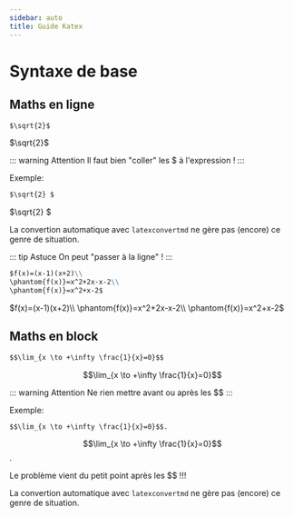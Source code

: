 ```yaml
---
sidebar: auto
title: Guide Katex
---
```


# Syntaxe de base

## Maths en ligne

```md
$\sqrt{2}$
```

$\sqrt{2}$

::: warning Attention
Il faut bien "coller" les $ à l'expression !
:::

Exemple:

``` md
$\sqrt{2} $
```

$\sqrt{2} $

La convertion automatique avec `latexconvertmd` ne gère pas (encore) ce genre de situation.

::: tip Astuce
On peut "passer à la ligne" !
:::

``` md
$f(x)=(x-1)(x+2)\\
\phantom{f(x)}=x^2+2x-x-2\\
\phantom{f(x)}=x^2+x-2$
```

$f(x)=(x-1)(x+2)\\
\phantom{f(x)}=x^2+2x-x-2\\
\phantom{f(x)}=x^2+x-2$

## Maths en block

```  md
$$\lim_{x \to +\infty \frac{1}{x}=0}$$
```

$$\lim_{x \to +\infty \frac{1}{x}=0}$$

::: warning Attention
Ne rien mettre avant ou après les $$
:::

Exemple:



```  md
$$\lim_{x \to +\infty \frac{1}{x}=0}$$.
```

$$\lim_{x \to +\infty \frac{1}{x}=0}$$.

Le problème vient du petit point après les $$ !!!

La convertion automatique avec `latexconvertmd` ne gère pas (encore) ce genre de situation.
